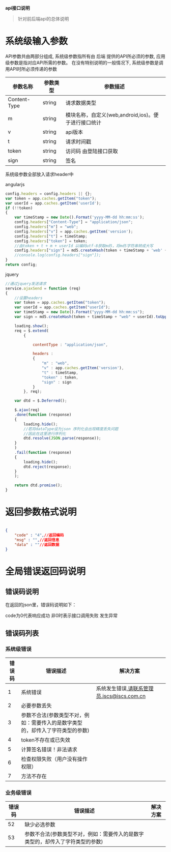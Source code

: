 **api接口说明**

>针对前后端api的总体说明

# 系统级输入参数

API参数共由两部分组成, 系统级参数指所有由 后端 提供的API所必须的参数, 应用级参数是指对应API所需的参数。 
在没有特别说明的一般情况下, 系统级参数是调用API时所必须传递的参数

|参数名称|参数类型|参数描述|
|--|--|--|
|Content-Type|string|请求数据类型|
|m|string|模块名称，自定义(web,android,ios)。便于进行接口统计|
|v|string|api版本|
|t|string|请求时间戳|
|token|string|访问码 由登陆接口获取|
|sign|string|签名|

系统级参数全部放入请求header中

angularjs

``` js
config.headers = config.headers || {};
var token = app.caches.getItem("token");
var userId = app.caches.getItem('userId');
if (!!token)
{
    var timeStamp = new Date().Format('yyyy-MM-dd hh:mm:ss');
    config.headers["Content-Type"] = "application/json";
    config.headers["m"] = "web";
    config.headers["v"] = app.caches.getItem('version');
    config.headers["t"] = timeStamp;
    config.headers["token"] = token;
    //由token + t + m + userId 以编码utf-8获取md5，将md5字符串转成大写
    config.headers["sign"] = md5.createHash(token + timeStamp + 'web' + userId).toUpperCase();
    //console.log(config.headers["sign"]);
}
return config;

```

jquery

``` js
//通过jquery发送请求
service.ajaxSend = function (req)
{
    //设置headers
    var token = app.caches.getItem("token");
    var userId = app.caches.getItem("userId");
    var timeStamp = new Date().Format("yyyy-MM-dd hh:mm:ss");
    var sign = md5.createHash(token + timeStamp + "web" + userId).toUpperCase();

    loading.show();
    req = $.extend(
        {

            contentType : "application/json",

            headers :
            {
                "m" : "web",
                "v" : app.caches.getItem('version'),
                "t" : timeStamp,
                "token" : token,
                "sign" : sign
            }
        }, req);

    var dtd = $.Deferred();

    $.ajax(req)
    .done(function (response)
    {
        loading.hide();
        //若将dataType设为json 序列化会出现精度丢失问题
        //因此在这里进行序列化
        dtd.resolve(JSON.parse(response));
    }
    )
    .fail(function (response)
    {
        loading.hide();
        dtd.reject(response);
    }
    );

    return dtd.promise();
}

```

# 返回参数格式说明

``` json

{
    "code" : "4",//返回编码
    "msg" : "",//返回信息
    "data" : ""//返回数据
}

```

# 全局错误返回码说明

## 错误码说明

在返回的json里，错误码说明如下：

code为0代表响应成功
非0时表示接口调用失败 发生异常

## 错误码列表

### 系统级错误

|错误码|错误描述|解决方案|
|-----|---|----|
|1|系统错误|系统发生错误,请联系管理员.iscs@iscs.com.cn|
|2|必要参数丢失||
|3|参数不合法(参数类型不对，例如：需要传入的是数字类型的，却传入了字符类型的参数)||
|4|token不存在或已失效||
|5|计算签名错误！非法请求||
|6|检查权限失败（用户没有操作权限）||
|7|方法不存在||

### 业务级错误

|错误码|错误描述|解决方案|
|--|--|--|
|52|缺少必选参数||
|53|参数不合法(参数类型不对，例如：需要传入的是数字类型的，却传入了字符类型的参数)||